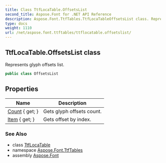 ```yaml
---
title: Class TtfLocaTable.OffsetsList
second_title: Aspose.Font for .NET API Reference
description: Aspose.Font.TtfTables.TtfLocaTableOffsetsList class. Represents glyph offsets list
type: docs
weight: 1110
url: /net/aspose.font.ttftables/ttflocatable.offsetslist/
---
```

## TtfLocaTable.OffsetsList class

Represents glyph offsets list.

```csharp
public class OffsetsList
```

## Properties

| Name | Description |
| --- | --- |
| [Count](../../aspose.font.ttftables/ttflocatable.offsetslist/count) { get; } | Gets glyph offsets count. |
| [Item](../../aspose.font.ttftables/ttflocatable.offsetslist/item) { get; } | Gets offset by index. |

### See Also

* class [TtfLocaTable](../ttflocatable/)
* namespace [Aspose.Font.TtfTables](../../aspose.font.ttftables/)
* assembly [Aspose.Font](../../)


